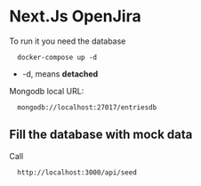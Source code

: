# Next.Js OpenJira

To run it you need the database

```
  docker-compose up -d
```

- -d, means **detached**

Mongodb local URL:

```
  mongodb://localhost:27017/entriesdb
```

## Fill the database with mock data

Call

```
  http://localhost:3000/api/seed
```
